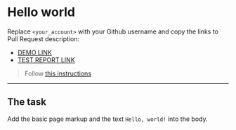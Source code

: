 # Hello world
Replace `<your_account>` with your Github username and copy the links to Pull Request description:
- [DEMO LINK](https://roman-kulchytskyi_hello-world/)
- [TEST REPORT LINK](https://roman-kulchytskyi.github.io/layout_hello-world/report/html_report/)

> Follow [this instructions](https://mate-academy.github.io/layout_task-guideline/#how-to-solve-the-layout-tasks-on-github)
___

## The task 
Add the basic page markup and the text `Hello, world!` into the body.
